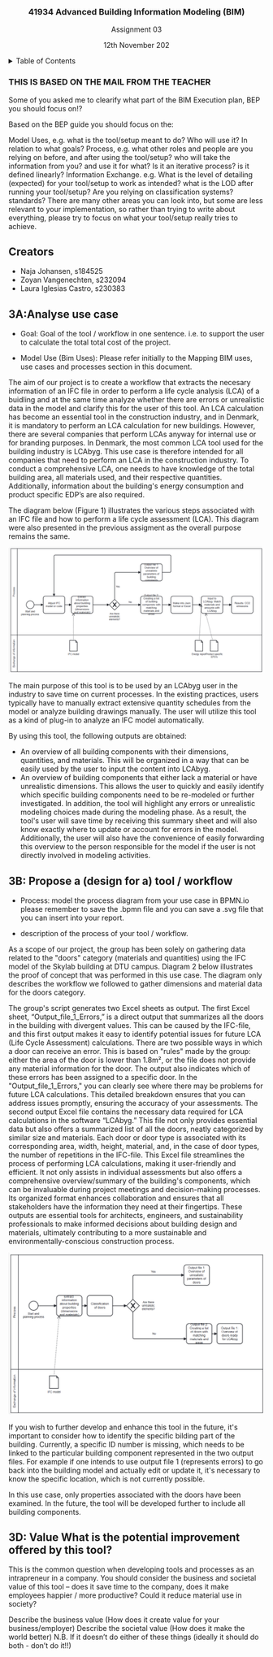 
<br />
<div align="center">
<h3 align="center">41934 Advanced Building Information Modeling (BIM)</h3>
  <p align="center">
    Assignment 03
    <p align="center">
    12th November 202
    <br />
</div>

<!-- TABLE OF CONTENTS -->
<details>
  <summary>Table of Contents</summary>
  <ol>
    <li>
      <a href="#Creators">Creators</a>
    <li>
      <a href="#getting-started">3A :Analyse use case</a>
    <li>
      <a href="#getting-started">3B: Propose a (design for a) tool / workflow</a>

      

  </ol>
</details>

### THIS IS BASED ON THE MAIL FROM THE TEACHER
Some of you asked me to clearify what part of the BIM Execution plan, BEP you should focus on!?

Based on the BEP guide you should focus on the:

Model Uses, e.g. what is the tool/setup meant to do? Who will use it? In relation to what goals?
Process, e.g. what other roles and people are you relying on before, and after using the tool/setup? who will take the information from you? and use it for what? Is it an iterative process? is it defined linearly?
Information Exchange. e.g. What is the level of detailing (expected) for your tool/setup to work as intended? what is the LOD after running your tool/setup? Are you relying on classification systems? standards?
There are many other areas you can look into, but some are less relevant to your implementation, so rather than trying to write about everything, please try to focus on what your tool/setup really tries to achieve. 



<!-- CREATORS -->
## Creators
- Naja Johansen, s184525
- Zoyan Vangenechten, s232094
- Laura Iglesias Castro, s230383


<!-- 3A: Analyse use case -->
## 3A:Analyse use case
- Goal: Goal of the tool / workflow in one sentence. i.e. to support the user to calculate the total total cost of the project.

- Model Use (Bim Uses): Please refer initially to the Mapping BIM uses, use cases and processes section in this document.

  
The aim of our project is to create a workflow that extracts the necesary information of an IFC file in order to perform a life cycle analysis (LCA) of a buidling and at the same time analyze whether there are errors or unrealistic data in the model and clarify this for the user of this tool. An LCA calculation has become an essential tool in the construction industry, and in Denmark, it is mandatory to perform an LCA calculation for new buildings. However, there are several companies that perform LCAs anyway for internal use or for branding purposes. In Denmark, the most common LCA tool used for the building industry is LCAbyg. This use case is therefore intended for all companies that need to perform an LCA in the construction industry. To conduct a comprehensive LCA, one needs to have knowledge of the total building area, all materials used, and their respective quantities. Additionally, information about the building's energy consumption and product specific EDP’s are also required. 

The diagram below (Figure 1) illustrates the various steps associated with an IFC file and how to perform a life cycle assessment (LCA). This diagram were also presented in the previous assigment as the overall purpose remains the same.


![Diagram01](Diagram1.png "Diagram 1")


The main purpose of this tool is to be used by an LCAbyg user in the industry to save time on current processes. In the existing practices, users typically have to manually extract extensive quantity schedules from the model or analyze building drawings manually. The user will utilize this tool as a kind of plug-in to analyze an IFC model automatically.

By using this tool, the following outputs are obtained:

- An overview of all building components with their dimensions, quantities, and materials. This will be organized in a way that can be easily used by the user to input the content into LCAbyg.
- An overview of building components that either lack a material or have unrealistic dimensions. This allows the user to quickly and easily identify which specific building components need to be re-modeled or further investigated. In addition, the tool will highlight any errors or unrealistic modeling choices made during the modeling phase. As a result, the tool's user will save time by receiving this summary sheet and will also know exactly where to update or account for errors in the model. Additionally, the user will also have the convenience of easily forwarding this overview to the person responsible for the model if the user is not directly involved in modeling activities.



<!-- 3B: Propose a (design for a) tool / workflow -->
## 3B: Propose a (design for a) tool / workflow
- Process: model the process diagram from your use case in BPMN.io please remember to save the .bpmn file and you can save a .svg file that you can insert into your report.

- description of the process of your tool / workflow.

As a scope of our project, the group has been solely on gathering data related to the "doors" category (materials and quantities) using the IFC model of the Skylab building at DTU campus. Diagram 2 below illustrates the proof of concept that was performed in this use case. The diagram only describes the workflow we followed to gather dimensions and material data for the doors category. 


The group's script generates two Excel sheets as output. The first Excel sheet, “Output_file_1_Errors,” is a direct output that summarizes all the doors in the building with divergent values. This can be caused by the IFC-file, and this first output makes it easy to identify potential issues for future LCA (Life Cycle Assessment) calculations. There are two possible ways in which a door can receive an error. This is based on "rules" made by the group: either the area of the door is lower than 1.8m², or the file does not provide any material information for the door. The output also indicates which of these errors has been assigned to a specific door.
In the "Output_file_1_Errors," you can clearly see where there may be problems for future LCA calculations. This detailed breakdown ensures that you can address issues promptly, ensuring the accuracy of your assessments.
The second output Excel file contains the necessary data required for LCA calculations in the software “LCAbyg.” This file not only provides essential data but also offers a summarized list of all the doors, neatly categorized by similar size and materials. Each door or door type is associated with its corresponding area, width, height, material, and, in the case of door types, the number of repetitions in the IFC-file.
This Excel file streamlines the process of performing LCA calculations, making it user-friendly and efficient. It not only assists in individual assessments but also offers a comprehensive overview/summary of the building's components, which can be invaluable during project meetings and decision-making processes. Its organized format enhances collaboration and ensures that all stakeholders have the information they need at their fingertips.
These outputs are essential tools for architects, engineers, and sustainability professionals to make informed decisions about building design and materials, ultimately contributing to a more sustainable and environmentally-conscious construction process.


![Diagram02](Diagram2.png "Diagram 2")

If you wish to further develop and enhance this tool in the future, it's important to consider how to identify the specific bilding part of the building. Currently, a specific ID number is missing, which needs to be linked to the particular building component represented in the two output files. For example if one intends to use output file 1 (represents errors) to go back into the building model and actually edit or update it, it's necessary to know the specific location, which is not currently possible.

In this use case, only properties associated with the doors have been examined. In the future, the tool will be developed further to include all building components.

<!-- 3D: Value What is the potential improvement offered by this tool? -->
## 3D: Value What is the potential improvement offered by this tool?

This is the common question when developing tools and processes as an intrapreneur in a company. You should consider the business and societal value of this tool – does it save time to the company, does it make employees happier / more productive? Could it reduce material use in society?

Describe the business value (How does it create value for your business/employer)
Describe the societal value (How does it make the world better)
N.B. If it doesn’t do either of these things (ideally it should do both - don’t do it!!)







